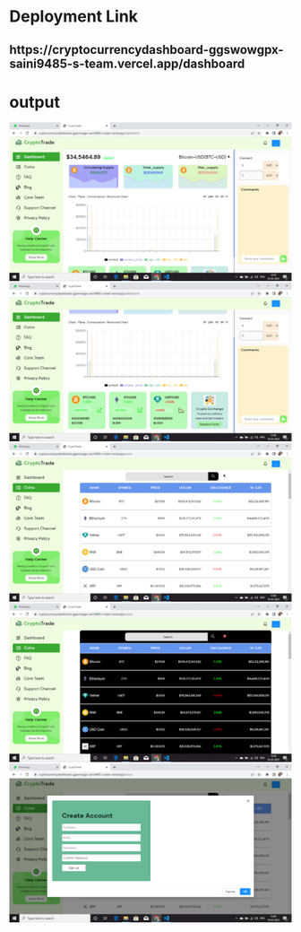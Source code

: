 <h1>Deployment Link</h1>
<h2>https://cryptocurrencydashboard-ggswowgpx-saini9485-s-team.vercel.app/dashboard</h2>

<h1>output</h1>
<img src="Crypto-1.png" alt="image">
<img src="Crypto-2.png" alt="image">
<img src="Crypto-3.png" alt="image">
<img src="Crypto-4.png" alt="image">
<img src="Crypto-5.png" alt="image">